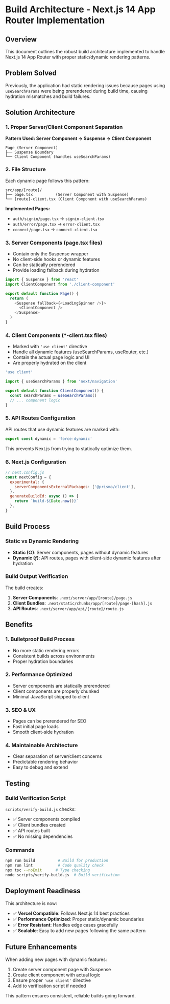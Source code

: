 # Build Architecture - Next.js 14 App Router Implementation

## Overview
This document outlines the robust build architecture implemented to handle Next.js 14 App Router with proper static/dynamic rendering patterns.

## Problem Solved
Previously, the application had static rendering issues because pages using `useSearchParams` were being prerendered during build time, causing hydration mismatches and build failures.

## Solution Architecture

### 1. Proper Server/Client Component Separation

**Pattern Used: Server Component → Suspense → Client Component**

```
Page (Server Component)
├── Suspense Boundary
└── Client Component (handles useSearchParams)
```

### 2. File Structure

Each dynamic page follows this pattern:
```
src/app/[route]/
├── page.tsx          (Server Component with Suspense)
└── [route]-client.tsx (Client Component with useSearchParams)
```

**Implemented Pages:**
- `auth/signin/page.tsx` → `signin-client.tsx`
- `auth/error/page.tsx` → `error-client.tsx`  
- `connect/page.tsx` → `connect-client.tsx`

### 3. Server Components (page.tsx files)
- Contain only the Suspense wrapper
- No client-side hooks or dynamic features
- Can be statically prerendered
- Provide loading fallback during hydration

```typescript
import { Suspense } from 'react'
import ClientComponent from './client-component'

export default function Page() {
  return (
    <Suspense fallback={<LoadingSpinner />}>
      <ClientComponent />
    </Suspense>
  )
}
```

### 4. Client Components (*-client.tsx files)
- Marked with `'use client'` directive
- Handle all dynamic features (useSearchParams, useRouter, etc.)
- Contain the actual page logic and UI
- Are properly hydrated on the client

```typescript
'use client'

import { useSearchParams } from 'next/navigation'

export default function ClientComponent() {
  const searchParams = useSearchParams()
  // ... component logic
}
```

### 5. API Routes Configuration
API routes that use dynamic features are marked with:
```typescript
export const dynamic = 'force-dynamic'
```

This prevents Next.js from trying to statically optimize them.

### 6. Next.js Configuration
```javascript
// next.config.js
const nextConfig = {
  experimental: {
    serverComponentsExternalPackages: ['@prisma/client'],
  },
  generateBuildId: async () => {
    return `build-${Date.now()}`
  },
}
```

## Build Process

### Static vs Dynamic Rendering
- **Static (○)**: Server components, pages without dynamic features
- **Dynamic (ƒ)**: API routes, pages with client-side dynamic features after hydration

### Build Output Verification
The build creates:
1. **Server Components**: `.next/server/app/[route]/page.js`
2. **Client Bundles**: `.next/static/chunks/app/[route]/page-[hash].js`
3. **API Routes**: `.next/server/app/api/[route]/route.js`

## Benefits

### 1. **Bulletproof Build Process**
- No more static rendering errors
- Consistent builds across environments
- Proper hydration boundaries

### 2. **Performance Optimized**
- Server components are statically prerendered
- Client components are properly chunked
- Minimal JavaScript shipped to client

### 3. **SEO & UX**
- Pages can be prerendered for SEO
- Fast initial page loads
- Smooth client-side hydration

### 4. **Maintainable Architecture**
- Clear separation of server/client concerns
- Predictable rendering behavior
- Easy to debug and extend

## Testing

### Build Verification Script
`scripts/verify-build.js` checks:
- ✅ Server components compiled
- ✅ Client bundles created  
- ✅ API routes built
- ✅ No missing dependencies

### Commands
```bash
npm run build          # Build for production
npm run lint           # Code quality check
npx tsc --noEmit      # Type checking
node scripts/verify-build.js  # Build verification
```

## Deployment Readiness

This architecture is now:
- ✅ **Vercel Compatible**: Follows Next.js 14 best practices
- ✅ **Performance Optimized**: Proper static/dynamic boundaries
- ✅ **Error Resistant**: Handles edge cases gracefully
- ✅ **Scalable**: Easy to add new pages following the same pattern

## Future Enhancements

When adding new pages with dynamic features:

1. Create server component page with Suspense
2. Create client component with actual logic
3. Ensure proper `'use client'` directive
4. Add to verification script if needed

This pattern ensures consistent, reliable builds going forward.